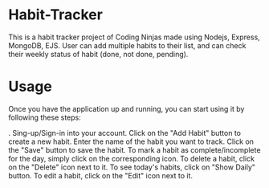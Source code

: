 # Habit-Tracker
This is a habit tracker project of Coding Ninjas made using Nodejs, Express, MongoDB, EJS. User can add multiple habits to their list, and can check their weekly status of habit (done, not done, pending).
# Usage
Once you have the application up and running, you can start using it by following these steps:

. Sing-up/Sign-in into your account.
Click on the "Add Habit" button to create a new habit.
Enter the name of the habit you want to track.
Click on the "Save" button to save the habit.
To mark a habit as complete/incomplete for the day, simply click on the corresponding icon.
To delete a habit, click on the "Delete" icon next to it.
To see today's habits, click on "Show Daily" button.
To edit a habit, click on the "Edit" icon next to it.
